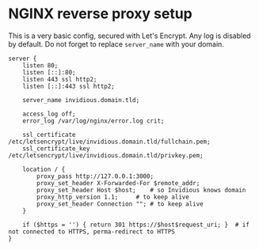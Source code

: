 # NGINX reverse proxy setup

This is a very basic config, secured with Let's Encrypt. Any log is disabled by default. Do not forget to replace `server_name` with your domain.

```
server {
	listen 80;
	listen [::]:80;
	listen 443 ssl http2;
	listen [::]:443 ssl http2;

	server_name invidious.domain.tld;

	access_log off;
	error_log /var/log/nginx/error.log crit;

	ssl_certificate /etc/letsencrypt/live/invidious.domain.tld/fullchain.pem;
	ssl_certificate_key /etc/letsencrypt/live/invidious.domain.tld/privkey.pem;

	location / {
		proxy_pass http://127.0.0.1:3000;
		proxy_set_header X-Forwarded-For $remote_addr;
		proxy_set_header Host $host;	# so Invidious knows domain
		proxy_http_version 1.1;		# to keep alive
		proxy_set_header Connection "";	# to keep alive
	}

	if ($https = '') { return 301 https://$host$request_uri; }	# if not connected to HTTPS, perma-redirect to HTTPS
}
```
